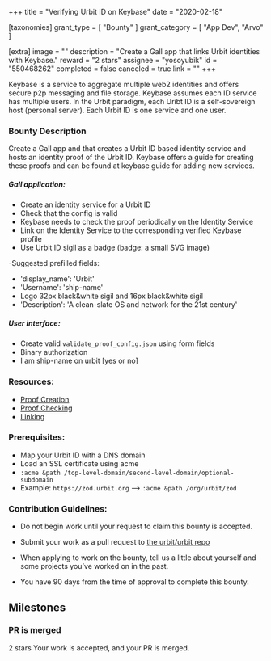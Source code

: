 +++
title = "Verifying Urbit ID on Keybase"
date = "2020-02-18"

[taxonomies]
grant_type = [ "Bounty" ]
grant_category = [ "App Dev", "Arvo" ]

[extra]
image = ""
description = "Create a Gall app that links Urbit identities with Keybase."
reward = "2 stars"
assignee = "yosoyubik"
id = "550468262"
completed = false
canceled = true
link = ""
+++

Keybase is a service to aggregate multiple web2 identities and offers secure p2p messaging and file storage. Keybase assumes each ID service has multiple users.
In the Urbit paradigm, each Uribt ID is a self-sovereign host (personal server). Each Urbit ID is one service and one user.

### Bounty Description

Create a Gall app and that creates a Urbit ID based identity service and hosts an identity proof of the Urbit ID. Keybase offers a guide for creating these proofs and can be found at keybase guide for adding new services.

##### Gall application:

- Create an identity service for a Urbit ID
- Check that the config is valid
- Keybase needs to check the proof periodically on the Identity Service
- Link on the Identity Service to the corresponding verified Keybase profile
- Use Urbit ID sigil as a badge (badge: a small SVG image)

-Suggested prefilled fields:

- 'display_name': 'Urbit'
- 'Username': 'ship-name'
- Logo 32px black&white sigil and 16px black&white sigil
- 'Description': 'A clean-slate OS and network for the 21st century'

##### User interface:

- Create valid `validate_proof_config.json` using form fields
- Binary authorization
- I am ship-name on urbit [yes or no]

### Resources:

- [Proof Creation](https://keybase.io/docs/proof_integration_guide#2-2-proof-creation)
- [Proof Checking](https://keybase.io/docs/proof_integration_guide#2-3-proof-checking)
- [Linking](https://keybase.io/docs/proof_integration_guide#3-linking-user-profiles)

### Prerequisites:

- Map your Urbit ID with a DNS domain
- Load an SSL certificate using acme
- `:acme &path /top-level-domain/second-level-domain/optional-subdomain`
- Example: `https://zod.urbit.org` --> `:acme &path /org/urbit/zod`

### Contribution Guidelines:

- Do not begin work until your request to claim this bounty is accepted.

- Submit your work as a pull request to [the urbit/urbit repo](https://github.com/urbit/urbit/pulls)

- When applying to work on the bounty, tell us a little about yourself and some projects you’ve worked on in the past.

- You have 90 days from the time of approval to complete this bounty.

## Milestones

### PR is merged

2 stars
Your work is accepted, and your PR is merged.
